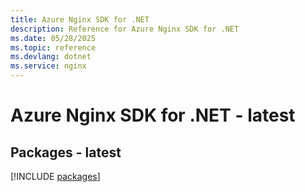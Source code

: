 ```yaml
---
title: Azure Nginx SDK for .NET
description: Reference for Azure Nginx SDK for .NET
ms.date: 05/28/2025
ms.topic: reference
ms.devlang: dotnet
ms.service: nginx
---
```

# Azure Nginx SDK for .NET - latest
## Packages - latest
[!INCLUDE [packages](nginx-index.md)]